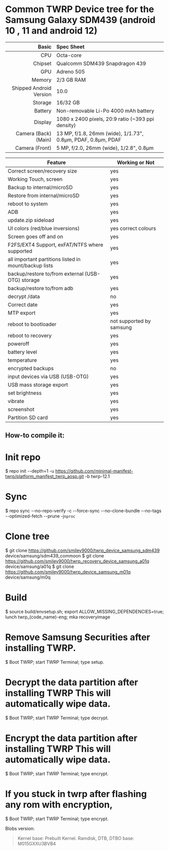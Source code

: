 Common TWRP Device tree for the Samsung Galaxy SDM439 (android 10 , 11 and android 12)
=================================================

| Basic                   | Spec Sheet                                                                                                                     |
| -----------------------:|:------------------------------------------------------------------------------------------------------------------------------ |
| CPU                     | Octa-core                                                                   |
| Chipset                 | Qualcomm SDM439 Snapdragon 439                                                         |
| GPU                     | Adreno 505                                                                         |
| Memory                  | 2/3 GB RAM                                                           |
| Shipped Android Version | 10.0                                                         |
| Storage                 | 16/32 GB                                     |
| Battery                 | Non-removable Li-Po 4000 mAh battery                        |
| Display                 | 1080 x 2400 pixels, 20:9 ratio (~393 ppi density)                                    |
| Camera (Back)(Main)     | 13 MP, f/1.8, 26mm (wide), 1/1.73", 0.8µm, PDAF, 0.8µm, PDAF                              |
| Camera (Front)          | 5 MP, f/2.0, 26mm (wide), 1/2.8", 0.8µm                                                                                      |


| Feature |Working or Not |
|----|----|
|Correct screen/recovery size|yes|
|Working Touch, screen|yes|
|Backup to internal/microSD|yes|
|Restore from internal/microSD|yes|
|reboot to system|yes|
|ADB|yes|
|update.zip sideload|yes|
|UI colors (red/blue inversions)|yes correct colours|
|Screen goes off and on|yes|
|F2FS/EXT4 Support, exFAT/NTFS where supported|yes|
|all important partitions listed in mount/backup lists|yes|
|backup/restore to/from external (USB-OTG) storage|yes |
|backup/restore to/from adb|yes|
|decrypt /data|no|
|Correct date|yes|
|MTP export|yes|
|reboot to bootloader|not supported by samsung|
|reboot to recovery|yes|
|poweroff|yes|
|battery level|yes|
|temperature|yes|
|encrypted backups|no|
|input devices via USB (USB-OTG) |yes|
|USB mass storage export|yes|
|set brightness|yes|
|vibrate|yes|
|screenshot|yes|
|Partition SD card|yes|

## How-to compile it:
# Init repo
$ repo init --depth=1 -u https://github.com/minimal-manifest-twrp/platform_manifest_twrp_aosp.git -b twrp-12.1

# Sync
$ repo sync --no-repo-verify -c --force-sync --no-clone-bundle --no-tags --optimized-fetch --prune -j`nproc`

# Clone tree
$ git clone https://github.com/smiley9000/twrp_device_samsung_sdm439 device/samsung/sdm439_commoon
$ git clone https://github.com/smiley9000/twrp_recovery_device_samsung_a01q device/samsung/a01q
$ git clone https://github.com/smiley9000/twrp_device_samsung_m01q device/samsung/m0q



# Build
$ source build/envsetup.sh; export ALLOW_MISSING_DEPENDENCIES=true; lunch twrp_(code_name)-eng; mka recoveryimage


# Remove Samsung Securities after installing TWRP.
$ Boot TWRP; start TWRP Terminal; type setup.
# Decrypt the data partition after installing TWRP This will automatically wipe data.
$ Boot TWRP; start TWRP Terminal; type decrypt.
# Encrypt the data partition after installing TWRP This will automatically wipe data.
$ Boot TWRP; start TWRP Terminal; type encrypt.
# If you stuck in twrp after flashing any rom with encryption,
$ Boot TWRP; start TWRP Terminal; type encrypt.

Blobs version:
> Kernel base: Prebuilt Kernel.
> Ramdisk, DTB, DTBO base: M015GXXU3BVB4

